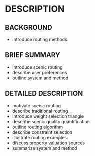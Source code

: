 # DESCRIPTION

## BACKGROUND

- introduce routing methods

## BRIEF SUMMARY

- introduce scenic routing
- describe user preferences
- outline system and method

## DETAILED DESCRIPTION

- motivate scenic routing
- describe traditional routing
- introduce weight selection triangle
- describe scenic quality quantification
- outline routing algorithm
- describe constraint selection
- illustrate routing examples
- discuss property valuation sources
- summarize system and method


